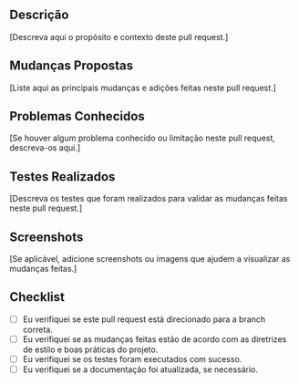 ## Descrição

[Descreva aqui o propósito e contexto deste pull request.]

## Mudanças Propostas

[Liste aqui as principais mudanças e adições feitas neste pull request.]

## Problemas Conhecidos

[Se houver algum problema conhecido ou limitação neste pull request, descreva-os aqui.]

## Testes Realizados

[Descreva os testes que foram realizados para validar as mudanças feitas neste pull request.]

## Screenshots

[Se aplicável, adicione screenshots ou imagens que ajudem a visualizar as mudanças feitas.]

## Checklist

- [ ] Eu verifiquei se este pull request está direcionado para a branch correta.
- [ ] Eu verifiquei se as mudanças feitas estão de acordo com as diretrizes de estilo e boas práticas do projeto.
- [ ] Eu verifiquei se os testes foram executados com sucesso.
- [ ] Eu verifiquei se a documentação foi atualizada, se necessário.
